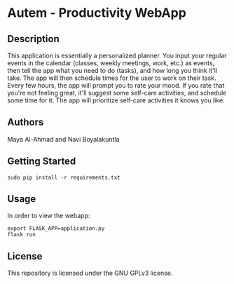 # Autem - Productivity WebApp #

## Description  ##
This application is essentially a personalized planner. You input your regular events in the calendar (classes, weekly meetings, work, etc.) as events, then tell the app what you need to do (tasks), and how long you think it'll take. The app will then schedule times for the user to work on their task. Every few hours, the app will prompt you to rate your mood. If you rate that you're not feeling great, it'll suggest some self-care activities, and schedule some time for it. The app will prioritize self-care activities it knows you like.

## Authors ##
Maya Al-Ahmad and Navi Boyalakuntla

## Getting Started ##
```sudo pip install -r requirements.txt```

## Usage ## 
In order to view the webapp:
```
export FLASK_APP=application.py
flask run
```

## License ##
This repository is licensed under the GNU GPLv3 license.


